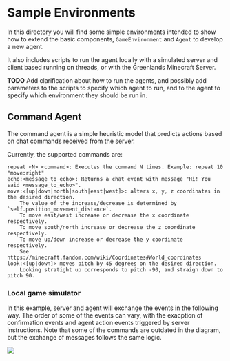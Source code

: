 # Sample Environments

In this directory you will find some simple environments intended to show how to extend the basic components, `GameEnvironment` and `Agent` to develop a new agent.

It also includes scripts to run the agent locally with a simulated server and client based running on threads, or with the Greenlands Minecraft Server.

**TODO** Add clarification about how to run the agents, and possibly add parameters to the scripts to
specify which agent to run, and to the agent to specify which environment they should be run in.

## Command Agent

The command agent is a simple heuristic model that predicts actions based on
chat commands received from the server.

Currently, the supported commands are:

    repeat <N> <command>: Executes the command N times. Example: repeat 10 "move:right"
    echo:<message_to_echo>: Returns a chat event with message "Hi! You said <message_to_echo>".
    move:<[up|down|north|south|east|west]>: alters x, y, z coordinates in the desired direction.
        The value of the increase/decrease is determined by `self.position_movement_distance`.
        To move east/west increase or decrease the x coordinate respectively.
        To move south/north increase or decrease the z coordinate respectively.
        To move up/down increase or decrease the y coordinate respectively.
        See https://minecraft.fandom.com/wiki/Coordinates#World_coordinates
    look:<[up|down]> moves pitch by 45 degrees on the desired direction.
        Looking stratight up corresponds to pitch -90, and straigh down to pitch 90.


### Local game simulator

In this example, server and agent will exchange the events in the following way. The order of some of the events can vary, with the exacption of confirmation events and agent action events triggered by server instructions. Note that some of the commands are outdated in the diagram, but the exchange of messages follows the same logic.

[![](https://mermaid.ink/img/pako:eNqtVd9P2zAQ_ldufqJSqLTXSEWKtmoaYlNF8xip8uxLa-Efme2UZYj_fecYtAJBQMEvOdvffff5fL7cMOEkspIF_N2jFfhV8a3nprFAo-M-KqE6biOsgAe4cIJrWKPfo38KqeqEqbZIdu2cvlKxsRmmnevudlQAj1wOEB10mg-QEVV9ena2KjPoe7hMkOWe7BOeVjaBgiqBGyUXwhnDrTwdNwrwTo_Lv3qlJfpZ5vvpIoIjncRcEO83bhBCJLkhA1YUr6pLWGkeW-dNAqzTfo66pWli7XslP8-mXeg7oD93yobkPeH4nDouotpzUljV76d2cYd-040eT5XS4pcdj5MMBkOgLC4aJgjSsGO9DSX6eG-N_MD98cXlqsk3BwGtVHYLmBhDAWEsRSqo0DkrA1yruAPhbKu84VE5-7C4XpD06K4ONV6OEQJC650BSnjW9Qnm8_lbT_7eMA9P84Ny9bowFq83ml5wysvi5E8BQwF_C-jImE2e4EOpD1QfVPhFuvu3vp7pEhnLKEBiyDCJr3xmHyIid0XAVIb_NRwTcDreVL9aWvl8tyIl2bgfrGAG6V0oSQ3_Ju01jEqMpLKSTIkt7zV1gcbeErTvJGVuKVV0npXR91gw3ke3Hqy4n2fM3T-DlS3XAW__AWssJDA)](https://mermaid.live/edit#pako:eNqtVd9P2zAQ_ldufqJSqLTXSEWKtmoaYlNF8xip8uxLa-Efme2UZYj_fecYtAJBQMEvOdvffff5fL7cMOEkspIF_N2jFfhV8a3nprFAo-M-KqE6biOsgAe4cIJrWKPfo38KqeqEqbZIdu2cvlKxsRmmnevudlQAj1wOEB10mg-QEVV9ena2KjPoe7hMkOWe7BOeVjaBgiqBGyUXwhnDrTwdNwrwTo_Lv3qlJfpZ5vvpIoIjncRcEO83bhBCJLkhA1YUr6pLWGkeW-dNAqzTfo66pWli7XslP8-mXeg7oD93yobkPeH4nDouotpzUljV76d2cYd-040eT5XS4pcdj5MMBkOgLC4aJgjSsGO9DSX6eG-N_MD98cXlqsk3BwGtVHYLmBhDAWEsRSqo0DkrA1yruAPhbKu84VE5-7C4XpD06K4ONV6OEQJC650BSnjW9Qnm8_lbT_7eMA9P84Ny9bowFq83ml5wysvi5E8BQwF_C-jImE2e4EOpD1QfVPhFuvu3vp7pEhnLKEBiyDCJr3xmHyIid0XAVIb_NRwTcDreVL9aWvl8tyIl2bgfrGAG6V0oSQ3_Ju01jEqMpLKSTIkt7zV1gcbeErTvJGVuKVV0npXR91gw3ke3Hqy4n2fM3T-DlS3XAW__AWssJDA)


